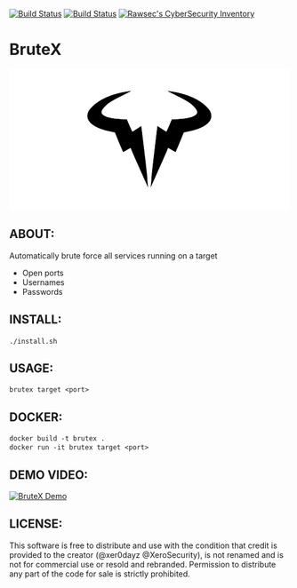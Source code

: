 [![Build Status](https://img.shields.io/github/forks/1N3/BruteX.svg)](https://github.com/1N3/BruteX)
[![Build Status](https://img.shields.io/github/stars/1N3/BruteX.svg)](https://github.com/1N3/BruteX)
[![Rawsec's CyberSecurity Inventory](https://inventory.rawsec.ml/img/badges/Rawsec-inventoried-FF5050_flat.svg)](https://inventory.rawsec.ml/tools.html#BruteX)

# BruteX
![alt tag](https://github.com/1N3/BruteX/blob/master/BruteX-logo.jpg)

## ABOUT:
Automatically brute force all services running on a target

* Open ports
* Usernames
* Passwords

## INSTALL:
```
./install.sh
```

## USAGE:
```
brutex target <port>
```

## DOCKER:
```
docker build -t brutex .
docker run -it brutex target <port>
```

## DEMO VIDEO:
[![BruteX Demo](https://img.youtube.com/vi/nA_V_u3QZA4/0.jpg)](https://www.youtube.com/watch?v=7QCBh9Enl2M)

## LICENSE:
This software is free to distribute and use with the condition that credit is provided to the creator (@xer0dayz @XeroSecurity), is not renamed and is not for commercial use or resold and rebranded. Permission to distribute any part of the code for sale is strictly prohibited.
